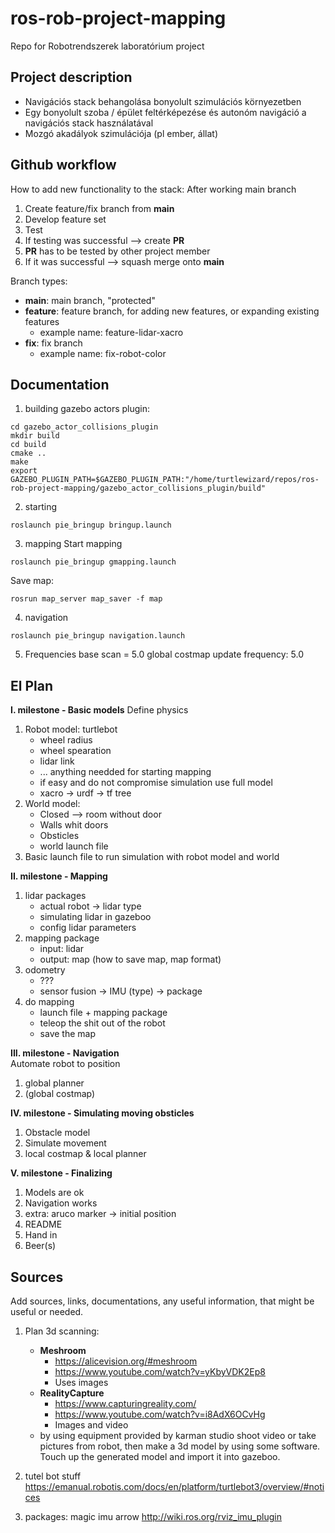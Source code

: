 # ros-rob-project-mapping
Repo for Robotrendszerek laboratórium project

## Project description
- Navigációs stack behangolása bonyolult szimulációs környezetben
- Egy bonyolult szoba / épület feltérképezése és autonóm navigáció a navigációs stack használatával
- Mozgó akadályok szimulációja (pl ember, állat)

## Github workflow
How to add new functionality to the stack:
After working main branch
1. Create feature/fix branch from **main**
2. Develop feature set
3. Test
4. If testing was successful --> create **PR**
5. **PR** has to be tested by other project member
6. If it was successful --> squash merge onto **main**

Branch types:
- **main**: main branch, "protected"
- **feature**: feature branch, for adding new features, or expanding existing features
    - example name: feature-lidar-xacro
- **fix**: fix branch
    - example name: fix-robot-color

## Documentation
1. building gazebo actors plugin:
```
cd gazebo_actor_collisions_plugin
mkdir build
cd build
cmake ..
make
export GAZEBO_PLUGIN_PATH=$GAZEBO_PLUGIN_PATH:"/home/turtlewizard/repos/ros-rob-project-mapping/gazebo_actor_collisions_plugin/build"
```

2. starting
```
roslaunch pie_bringup bringup.launch
```

3. mapping
Start mapping
```
roslaunch pie_bringup gmapping.launch
```

Save map:
```
rosrun map_server map_saver -f map
```

4. navigation
```
roslaunch pie_bringup navigation.launch
```

5. Frequencies
base scan = 5.0
global costmap update frequency: 5.0


## El Plan
**I. milestone - Basic models**
Define physics
1. Robot model: turtlebot
    - wheel radius
    - wheel spearation
    - lidar link
    - ... anything needded for starting mapping
    - if easy and do not compromise simulation use full model
    - xacro -> urdf -> tf tree
2. World model:  
    - Closed  --> room without door
    - Walls whit doors
    - Obsticles
    - world launch file
3. Basic launch file to run simulation with robot model and world

**II. milestone - Mapping**  
1. lidar packages
    - actual robot -> lidar type
    - simulating lidar in gazeboo
    - config lidar parameters
2. mapping package
    - input: lidar
    - output: map (how to save map, map format)
3. odometry
    - ???
    - sensor fusion -> IMU (type) -> package
4. do mapping
    - launch file + mapping package
    - teleop the shit out of the robot
    - save the map

**III. milestone - Navigation**  
Automate robot to position
1. global planner
2. (global costmap)

**IV. milestone - Simulating moving obsticles**  
1. Obstacle model
2. Simulate movement
3. local costmap & local planner

**V. milestone - Finalizing**  
1. Models are ok
2. Navigation works
3. extra: aruco marker -> initial position
4. README
5. Hand in
6. Beer(s)


## Sources
Add sources, links, documentations, any useful information, that might be useful or needed.
1. Plan 3d scanning:
    - **Meshroom**
        - https://alicevision.org/#meshroom
        - https://www.youtube.com/watch?v=yKbyVDK2Ep8
        - Uses images
    - **RealityCapture**
        - https://www.capturingreality.com/
        - https://www.youtube.com/watch?v=i8AdX6OCvHg
        - Images and video
    - by using equipment provided by karman studio shoot video or take pictures from robot, then make a 3d model by using some software. Touch up the generated model and import it into gazeboo.

2. tutel bot stuff
https://emanual.robotis.com/docs/en/platform/turtlebot3/overview/#notices

3. packages:
magic imu arrow
http://wiki.ros.org/rviz_imu_plugin
